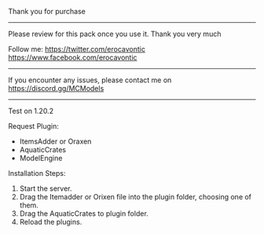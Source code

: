Thank you for purchase

_______________________________________

Please review for this pack once you use it. Thank you very much

Follow me:
https://twitter.com/erocavontic
https://www.facebook.com/erocavontic

_______________________________________

If you encounter any issues, please contact me on https://discord.gg/MCModels

_______________________________________

Test on 1.20.2

Request Plugin:
- ItemsAdder or Oraxen
- AquaticCrates
- ModelEngine

Installation Steps:
1. Start the server.
2. Drag the Itemadder or Orixen file into the plugin folder, choosing one of them.
3. Drag the AquaticCrates to plugin folder.
4. Reload the plugins.
